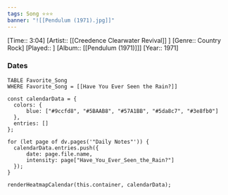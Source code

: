 ```yaml
---
tags: Song ⭐⭐⭐ 
banner: "![[Pendulum (1971).jpg]]"
---
```

[Time:: 3:04]
[Artist:: [[Creedence Clearwater Revival]] ]
[Genre:: Country Rock]
[Played:: ]
[Album:: [[Pendulum (1971)]]]
[Year:: 1971]
### Dates
````dataview
TABLE Favorite_Song
WHERE Favorite_Song = [[Have You Ever Seen the Rain?]]
````
  ```dataviewjs
const calendarData = { 
	colors: { 
		blue: ["#9ccfd8", "#5BAAB8", "#57A1BB", "#5da8c7", "#3e8fb0"] 
	}, 
	entries: [] 
}; 

for (let page of dv.pages('"Daily Notes"')) { 
	calendarData.entries.push({ 
		date: page.file.name, 
		intensity: page["Have_You_Ever_Seen_the_Rain?"]
	}); 
} 

renderHeatmapCalendar(this.container, calendarData);
```
